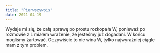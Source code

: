 ```yaml
---
title: "Pierwszywpis"
date: 2021-04-19
---
```

Wydaje mi się, że całą sprawę po prostu rozkopała W, ponieważ po rozmowie z L miałem wrażenie, że jesteśmy już dogadani. W końcu mogliśmy żartować. Oczywiście to nie wina W, tylko najwyraźniej ciągle mam z tym problem.

